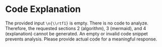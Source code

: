 # Code Explanation

The provided input ````\n{\\rtf1}```` is empty.  There is no code to analyze.  Therefore, the requested sections 2 (algorithm), 3 (mermaid), and 4 (explanation) cannot be generated.  An empty or invalid code snippet prevents analysis.  Please provide actual code for a meaningful response.